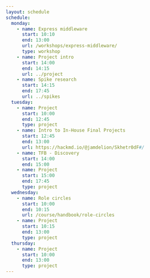 ```yaml
---
layout: schedule
schedule:
  monday:
    - name: Express middleware
      start: 10:10
      end: 13:00
      url: /workshops/express-middleware/
      type: workshop
    - name: Project intro
      start: 14:00
      end: 14:15
      url: ../project
    - name: Spike research
      start: 14:15
      end: 17:45
      url: ../spikes
  tuesday:
    - name: Project
      start: 10:00
      end: 12:45
      type: project
    - name: Intro to In-House Final Projects
      start: 12:45
      end: 13:00
      url: https://hackmd.io/@jamdelion/Skhetr0dF#/
    - name: TFB - Discovery
      start: 14:00
      end: 15:00
    - name: Project
      start: 15:00
      end: 17:45
      type: project
  wednesday:
    - name: Role circles
      start: 10:00
      end: 10:15
      url: /course/handbook/role-circles
    - name: Project
      start: 10:15
      end: 13:00
      type: project
  thursday:
    - name: Project
      start: 10:00
      end: 13:00
      type: project
---
```

